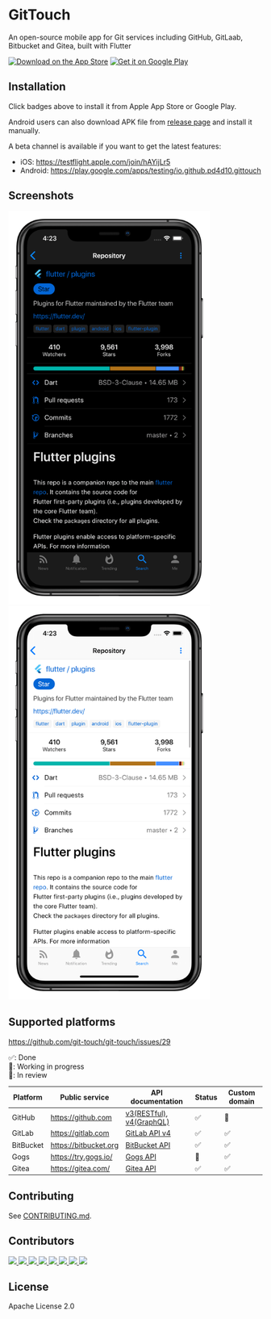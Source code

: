 # GitTouch

An open-source mobile app for Git services including GitHub, GitLaab, Bitbucket and Gitea, built with Flutter

<p>
  <a href="https://apps.apple.com/us/app/gittouch/id1452042346?itsct=apps_box&amp;itscg=30200"><img src="https://tools.applemediaservices.com/api/badges/download-on-the-app-store/black/en-US?size=250x83&amp;releaseDate=1550016000&h=bd931187056e3cd07dc211040a0115e5" alt="Download on the App Store" height="60"></a>
  <a href="https://play.google.com/store/apps/details?id=io.github.pd4d10.gittouch"><img alt="Get it on Google Play" title="Google Play" src="https://raw.githubusercontent.com/pd4d10/git-touch/master/assets/google-play-badge.png" height="60" /></a>
</p>

## Installation

Click badges above to install it from Apple App Store or Google Play.

Android users can also download APK file from [release page](https://github.com/pd4d10/git-touch/releases) and install it manually.

A beta channel is available if you want to get the latest features:

- iOS: https://testflight.apple.com/join/hAYijLr5
- Android: https://play.google.com/apps/testing/io.github.pd4d10.gittouch

## Screenshots

<p>
  <img src="assets/screenshot-dark.png" alt="Dark screenshot" width="400" />
  <img src="assets/screenshot-light.png" alt="Light screenshot" width="400" />
</p>

## Supported platforms

https://github.com/git-touch/git-touch/issues/29

✅: Done\
🚧: Working in progress\
💬: In review

| Platform | Public service | API documentation | Status | Custom domain |
| --- | --- | --- | --- | --- |
| GitHub | https://github.com | [v3(RESTful)](https://developer.github.com/v3/), [v4(GraphQL)](https://developer.github.com/v4/) | ✅ | 💬 |
| GitLab | https://gitlab.com | [GitLab API v4](https://docs.gitlab.com/ee/api/) | ✅ | ✅ |
| BitBucket | https://bitbucket.org | [BitBucket API](https://developer.atlassian.com/bitbucket/api/2/reference) | ✅ | ✅ |
| Gogs | https://try.gogs.io/ | [Gogs API](https://github.com/gogs/docs-api) | 🚧 | ✅ |
| Gitea | https://gitea.com/ | [Gitea API](https://try.gitea.io/api/swagger#/) | ✅ | ✅ |

## Contributing

See [CONTRIBUTING.md](./CONTRIBUTING.md).

## Contributors

[ ![](https://sourcerer.io/fame/pd4d10/pd4d10/git-touch/images/0) ![](https://sourcerer.io/fame/pd4d10/pd4d10/git-touch/images/1) ![](https://sourcerer.io/fame/pd4d10/pd4d10/git-touch/images/2) ![](https://sourcerer.io/fame/pd4d10/pd4d10/git-touch/images/3) ![](https://sourcerer.io/fame/pd4d10/pd4d10/git-touch/images/4) ![](https://sourcerer.io/fame/pd4d10/pd4d10/git-touch/images/5) ![](https://sourcerer.io/fame/pd4d10/pd4d10/git-touch/images/6) ![](https://sourcerer.io/fame/pd4d10/pd4d10/git-touch/images/7) ](https://github.com/pd4d10/git-touch/graphs/contributors)

## License

Apache License 2.0

